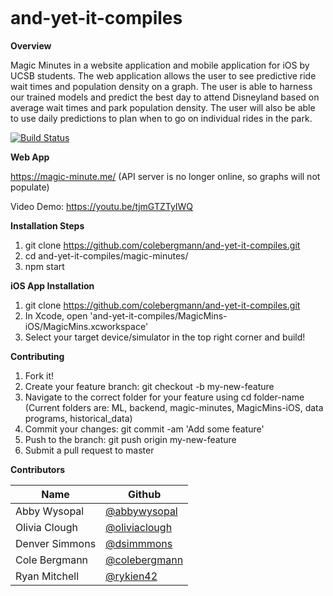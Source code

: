 <p align="center">
  <img src="/magic-minutes/src/components/logo.png" alt=""/>
</p>

# and-yet-it-compiles

**Overview**

  Magic Minutes in a website application and mobile application for iOS by UCSB students. The web application allows the user to see predictive ride wait times and population density on a graph. The user is able to harness our trained models and predict the best day to attend Disneyland based on average wait times and park population density. The user will also be able to use daily predictions to plan when to go on individual rides in the park.
 

[![Build Status](https://travis-ci.com/colebergmann/and-yet-it-compiles.svg?branch=master)](https://travis-ci.com/colebergmann/and-yet-it-compiles)


**Web App**

https://magic-minute.me/ (API server is no longer online, so graphs will not populate)

Video Demo: https://youtu.be/tjmGTZTyIWQ


**Installation Steps**

1. git clone https://github.com/colebergmann/and-yet-it-compiles.git
2. cd and-yet-it-compiles/magic-minutes/
3. npm start

**iOS App Installation**

1. git clone https://github.com/colebergmann/and-yet-it-compiles.git
2. In Xcode, open 'and-yet-it-compiles/MagicMins-iOS/MagicMins.xcworkspace'
3. Select your target device/simulator in the top right corner and build!


**Contributing**
1. Fork it!
2. Create your feature branch: git checkout -b my-new-feature
3. Navigate to the correct folder for your feature using cd folder-name (Current folders are: ML, backend, magic-minutes, MagicMins-iOS, data programs, historical_data)
4. Commit your changes: git commit -am 'Add some feature'
5. Push to the branch: git push origin my-new-feature
6. Submit a pull request to master


**Contributors**

Name                | Github   
-------------       | -------------    
Abby Wysopal        | [@abbywysopal](https://github.com/abbywysopal)             
Olivia Clough       | [@oliviaclough](https://github.com/oliviaclough)             
Denver Simmons      | [@dsimmmons](https://github.com/dsimmmons)           
Cole Bergmann       | [@colebergmann](https://github.com/colebergmann)   
Ryan Mitchell       | [@rykien42](https://github.com/rykien42) 
